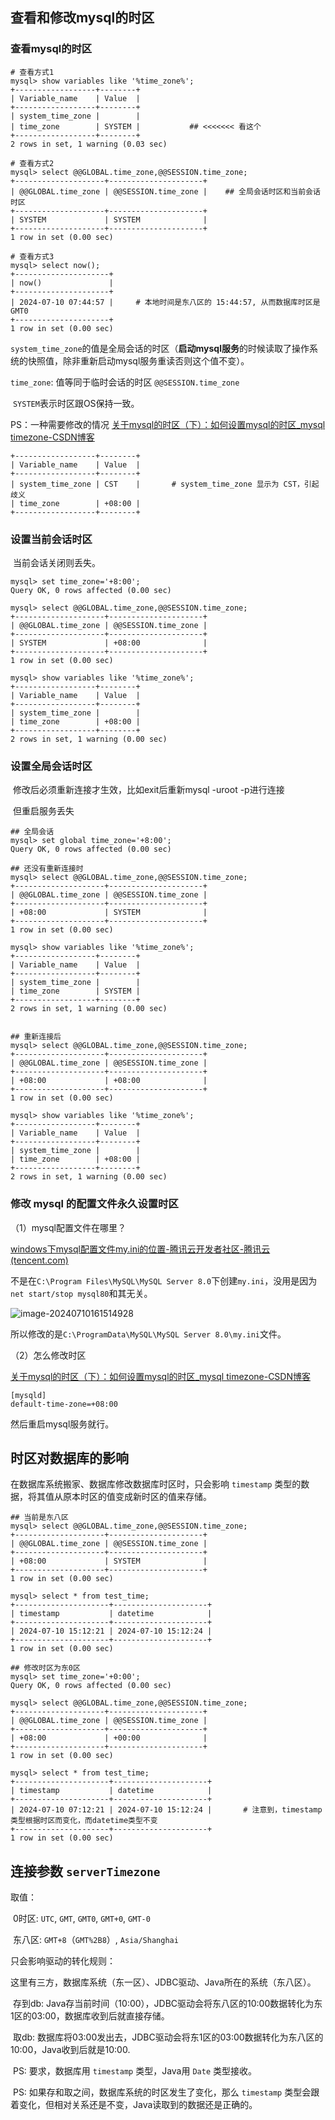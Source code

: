 ## 查看和修改mysql的时区

### 查看mysql的时区

```
# 查看方式1
mysql> show variables like '%time_zone%';
+------------------+--------+
| Variable_name    | Value  |
+------------------+--------+
| system_time_zone |        |			
| time_zone        | SYSTEM |			## <<<<<<< 看这个
+------------------+--------+
2 rows in set, 1 warning (0.03 sec)

# 查看方式2
mysql> select @@GLOBAL.time_zone,@@SESSION.time_zone;		
+--------------------+---------------------+
| @@GLOBAL.time_zone | @@SESSION.time_zone |	## 全局会话时区和当前会话时区
+--------------------+---------------------+
| SYSTEM             | SYSTEM              |
+--------------------+---------------------+
1 row in set (0.00 sec)

# 查看方式3
mysql> select now();
+---------------------+
| now()               |
+---------------------+
| 2024-07-10 07:44:57 |		# 本地时间是东八区的 15:44:57, 从而数据库时区是 GMT0
+---------------------+
1 row in set (0.00 sec)
```

`system_time_zone`的值是全局会话的时区（**启动mysql服务**的时候读取了操作系统的快照值，除非重新启动mysql服务重读否则这个值不变）。

`time_zone`: 值等同于临时会话的时区 `@@SESSION.time_zone`

​	`SYSTEM`表示时区跟OS保持一致。



PS：一种需要修改的情况 [关于mysql的时区（下）：如何设置mysql的时区_mysql timezone-CSDN博客](https://blog.csdn.net/w8y56f/article/details/115445442)

```
+------------------+--------+
| Variable_name    | Value  |
+------------------+--------+
| system_time_zone | CST    |		# system_time_zone 显示为 CST，引起歧义
| time_zone        | +08:00 |
+------------------+--------+
```





### 设置当前会话时区

​	当前会话关闭则丢失。

```
mysql> set time_zone='+8:00';
Query OK, 0 rows affected (0.00 sec)

mysql> select @@GLOBAL.time_zone,@@SESSION.time_zone;
+--------------------+---------------------+
| @@GLOBAL.time_zone | @@SESSION.time_zone |
+--------------------+---------------------+
| SYSTEM             | +08:00              |
+--------------------+---------------------+
1 row in set (0.00 sec)

mysql> show variables like '%time_zone%';
+------------------+--------+
| Variable_name    | Value  |
+------------------+--------+
| system_time_zone |        |
| time_zone        | +08:00 |
+------------------+--------+
2 rows in set, 1 warning (0.00 sec)
```

### 设置全局会话时区

​	修改后必须重新连接才生效，比如exit后重新mysql -uroot -p进行连接

​	但重启服务丢失

```
## 全局会话
mysql> set global time_zone='+8:00';
Query OK, 0 rows affected (0.00 sec)

## 还没有重新连接时
mysql> select @@GLOBAL.time_zone,@@SESSION.time_zone;
+--------------------+---------------------+
| @@GLOBAL.time_zone | @@SESSION.time_zone |
+--------------------+---------------------+
| +08:00             | SYSTEM              |
+--------------------+---------------------+
1 row in set (0.00 sec)

mysql> show variables like '%time_zone%';
+------------------+--------+
| Variable_name    | Value  |
+------------------+--------+
| system_time_zone |        |
| time_zone        | SYSTEM |
+------------------+--------+
2 rows in set, 1 warning (0.00 sec)


## 重新连接后
mysql> select @@GLOBAL.time_zone,@@SESSION.time_zone;
+--------------------+---------------------+
| @@GLOBAL.time_zone | @@SESSION.time_zone |
+--------------------+---------------------+
| +08:00             | +08:00              |
+--------------------+---------------------+
1 row in set (0.00 sec)

mysql> show variables like '%time_zone%';
+------------------+--------+
| Variable_name    | Value  |
+------------------+--------+
| system_time_zone |        |
| time_zone        | +08:00 |
+------------------+--------+
2 rows in set, 1 warning (0.00 sec)
```

### 修改 mysql 的配置文件永久设置时区

（1）mysql配置文件在哪里？

[windows下mysql配置文件my.ini的位置-腾讯云开发者社区-腾讯云 (tencent.com)](https://cloud.tencent.com/developer/article/1848301)

不是在`C:\Program Files\MySQL\MySQL Server 8.0`下创建`my.ini`，没用是因为`net start/stop mysql80`和其无关。

![image-20240710161514928](https://cdn.jsdelivr.net/gh/sword4869/pic1@main/images/202407101615057.png)

所以修改的是`C:\ProgramData\MySQL\MySQL Server 8.0\my.ini`文件。

（2）怎么修改时区

[关于mysql的时区（下）：如何设置mysql的时区_mysql timezone-CSDN博客](https://blog.csdn.net/w8y56f/article/details/115445442)

```
[mysqld]
default-time-zone=+08:00
```

然后重启mysql服务就行。

## 时区对数据库的影响

在数据库系统搬家、数据库修改数据库时区时，只会影响 `timestamp` 类型的数据，将其值从原本时区的值变成新时区的值来存储。

```mysql
## 当前是东八区
mysql> select @@GLOBAL.time_zone,@@SESSION.time_zone;
+--------------------+---------------------+
| @@GLOBAL.time_zone | @@SESSION.time_zone |
+--------------------+---------------------+
| +08:00             | SYSTEM              |
+--------------------+---------------------+
1 row in set (0.00 sec)

mysql> select * from test_time;
+---------------------+---------------------+
| timestamp           | datetime            |
+---------------------+---------------------+
| 2024-07-10 15:12:21 | 2024-07-10 15:12:24 |
+---------------------+---------------------+
1 row in set (0.00 sec)

## 修改时区为东0区
mysql> set time_zone='+0:00';
Query OK, 0 rows affected (0.00 sec)

mysql> select @@GLOBAL.time_zone,@@SESSION.time_zone;
+--------------------+---------------------+
| @@GLOBAL.time_zone | @@SESSION.time_zone |
+--------------------+---------------------+
| +08:00             | +00:00              |
+--------------------+---------------------+
1 row in set (0.00 sec)

mysql> select * from test_time;
+---------------------+---------------------+
| timestamp           | datetime            |
+---------------------+---------------------+
| 2024-07-10 07:12:21 | 2024-07-10 15:12:24 |		# 注意到，timestamp类型根据时区而变化，而datetime类型不变
+---------------------+---------------------+
1 row in set (0.00 sec)
```



## 连接参数 `serverTimezone`

取值：

​	0时区:  `UTC`, `GMT`, `GMT0`, `GMT+0`, `GMT-0`

​	东八区: `GMT+8`（`GMT%2B8`）, `Asia/Shanghai`



只会影响驱动的转化规则：

​	这里有三方，数据库系统（东一区）、JDBC驱动、Java所在的系统（东八区）。

​	存到db: Java存当前时间（10:00），JDBC驱动会将东八区的10:00数据转化为东1区的03:00，数据库收到后就直接存储。

​	取db: 数据库将03:00发出去，JDBC驱动会将东1区的03:00数据转化为东八区的10:00，Java收到后就是10:00.

​	PS: 要求，数据库用 `timestamp` 类型，Java用 `Date` 类型接收。

​	PS: 如果存和取之间，数据库系统的时区发生了变化，那么 `timestamp` 类型会跟着变化，但相对关系还是不变，Java读取到的数据还是正确的。
